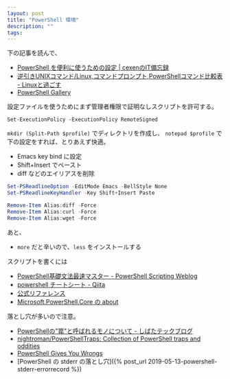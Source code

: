 ```yaml
---
layout: post
title: "PowerShell 環境"
description: ""
tags: 
---
```


下の記事を読んで、

* [PowerShell を便利に使うための設定 \| cexenのIT備忘録](https://ite.cexen.info/powershell-%E3%82%92%E4%BE%BF%E5%88%A9%E3%81%AB%E4%BD%BF%E3%81%86%E3%81%9F%E3%82%81%E3%81%AE%E8%A8%AD%E5%AE%9A/)
* [逆引きUNIXコマンド/Linux,コマンドプロンプト,PowerShellコマンド比較表 - Linuxと過ごす](https://linux.just4fun.biz/?%E9%80%86%E5%BC%95%E3%81%8DUNIX%E3%82%B3%E3%83%9E%E3%83%B3%E3%83%89/Linux%2C%E3%82%B3%E3%83%9E%E3%83%B3%E3%83%89%E3%83%97%E3%83%AD%E3%83%B3%E3%83%97%E3%83%88%2CPowerShell%E3%82%B3%E3%83%9E%E3%83%B3%E3%83%89%E6%AF%94%E8%BC%83%E8%A1%A8)
* [PowerShell Gallery](https://www.powershellgallery.com/)

設定ファイルを使うためにまず管理者権限で証明なしスクリプトを許可する。
~~~
Set-ExecutionPolicy -ExecutionPolicy RemoteSigned
~~~

`mkdir (Split-Path $profile)` でディレクトリを作成し、
`notepad $profile` で下の設定をすれば、とりあえず快適。

* Emacs key bind に設定
* Shift+Insert でペースト
* diff などのエイリアスを削除

~~~powershell
Set-PSReadlineOption -EditMode Emacs -BellStyle None
Set-PSReadlineKeyHandler -Key Shift+Insert Paste

Remove-Item Alias:diff -Force
Remove-Item Alias:curl -Force
Remove-Item Alias:wget -Force
~~~

あと、

* `more` だと辛いので、`less` をインストールする

スクリプトを書くには

* [PowerShell基礎文法最速マスター - PowerShell Scripting Weblog](http://winscript.jp/powershell/202)
* [powershell チートシート - Qiita](https://qiita.com/jca02266/items/a0c71ae90d055ab3893c)
* [公式リファレンス](https://docs.microsoft.com/en-us/powershell/scripting/overview)
* [Microsoft.PowerShell.Core の about](https://docs.microsoft.com/en-us/powershell/module/microsoft.powershell.core/about/)

落とし穴が多いので注意。

* [PowerShellの"罠"と呼ばれるモノについて - しばたテックブログ](https://blog.shibata.tech/entry/2018/05/31/214439)
* [nightroman/PowerShellTraps: Collection of PowerShell traps and oddities](https://github.com/nightroman/PowerShellTraps)
* [PowerShell Gives You Wrongs](https://gist.github.com/igeta/e5c0d8e81c732d55a919b97cbdaf459a)
* [PowerShell の stderr の落とし穴]({% post_url 2019-05-13-powershell-stderr-errorrecord %})
